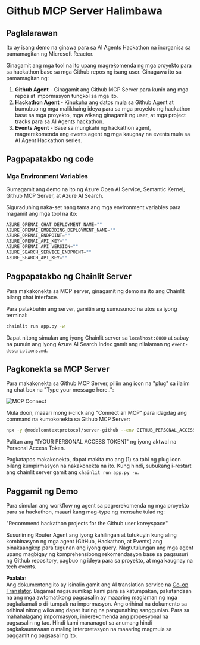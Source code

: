 <!--
CO_OP_TRANSLATOR_METADATA:
{
  "original_hash": "9bf0395cbc541ce8db2a9699c8678dfc",
  "translation_date": "2025-07-12T14:23:58+00:00",
  "source_file": "11-mcp/code_samples/github-mcp/README.md",
  "language_code": "tl"
}
-->
# Github MCP Server Halimbawa

## Paglalarawan

Ito ay isang demo na ginawa para sa AI Agents Hackathon na inorganisa sa pamamagitan ng Microsoft Reactor.

Ginagamit ang mga tool na ito upang magrekomenda ng mga proyekto para sa hackathon base sa mga Github repos ng isang user. Ginagawa ito sa pamamagitan ng:

1. **Github Agent** - Ginagamit ang Github MCP Server para kunin ang mga repos at impormasyon tungkol sa mga ito.
2. **Hackathon Agent** - Kinukuha ang datos mula sa Github Agent at bumubuo ng mga malikhaing ideya para sa mga proyekto ng hackathon base sa mga proyekto, mga wikang ginagamit ng user, at mga project tracks para sa AI Agents hackathon.
3. **Events Agent** - Base sa mungkahi ng hackathon agent, magrerekomenda ang events agent ng mga kaugnay na events mula sa AI Agent Hackathon series.

## Pagpapatakbo ng code

### Mga Environment Variables

Gumagamit ang demo na ito ng Azure Open AI Service, Semantic Kernel, Github MCP Server, at Azure AI Search.

Siguraduhing naka-set nang tama ang mga environment variables para magamit ang mga tool na ito:

```python
AZURE_OPENAI_CHAT_DEPLOYMENT_NAME=""
AZURE_OPENAI_EMBEDDING_DEPLOYMENT_NAME=""
AZURE_OPENAI_ENDPOINT=""
AZURE_OPENAI_API_KEY=""
AZURE_OPENAI_API_VERSION=""
AZURE_SEARCH_SERVICE_ENDPOINT=""
AZURE_SEARCH_API_KEY=""
``` 

## Pagpapatakbo ng Chainlit Server

Para makakonekta sa MCP server, ginagamit ng demo na ito ang Chainlit bilang chat interface.

Para patakbuhin ang server, gamitin ang sumusunod na utos sa iyong terminal:

```bash
chainlit run app.py -w
```

Dapat nitong simulan ang iyong Chainlit server sa `localhost:8000` at sabay na punuin ang iyong Azure AI Search Index gamit ang nilalaman ng `event-descriptions.md`.

## Pagkonekta sa MCP Server

Para makakonekta sa Github MCP Server, piliin ang icon na "plug" sa ilalim ng chat box na "Type your message here..":

![MCP Connect](../../../../../translated_images/mcp-chainlit-1.9154745f51c1f0437829df7624bff2f6268272f964f260fae8c7134d54e00f50.tl.png)

Mula doon, maaari mong i-click ang "Connect an MCP" para idagdag ang command na kumokonekta sa Github MCP Server:

```bash
npx -y @modelcontextprotocol/server-github --env GITHUB_PERSONAL_ACCESS_TOKEN=[YOUR PERSONAL ACCESS TOKEN]
```

Palitan ang "[YOUR PERSONAL ACCESS TOKEN]" ng iyong aktwal na Personal Access Token.

Pagkatapos makakonekta, dapat makita mo ang (1) sa tabi ng plug icon bilang kumpirmasyon na nakakonekta na ito. Kung hindi, subukang i-restart ang chainlit server gamit ang `chainlit run app.py -w`.

## Paggamit ng Demo

Para simulan ang workflow ng agent sa pagrerekomenda ng mga proyekto para sa hackathon, maaari kang mag-type ng mensahe tulad ng:

"Recommend hackathon projects for the Github user koreyspace"

Susuriin ng Router Agent ang iyong kahilingan at tutukuyin kung aling kombinasyon ng mga agent (GitHub, Hackathon, at Events) ang pinakaangkop para tugunan ang iyong query. Nagtutulungan ang mga agent upang magbigay ng komprehensibong rekomendasyon base sa pagsusuri ng Github repository, pagbuo ng ideya para sa proyekto, at mga kaugnay na tech events.

**Paalala**:  
Ang dokumentong ito ay isinalin gamit ang AI translation service na [Co-op Translator](https://github.com/Azure/co-op-translator). Bagamat nagsusumikap kami para sa katumpakan, pakatandaan na ang mga awtomatikong pagsasalin ay maaaring maglaman ng mga pagkakamali o di-tumpak na impormasyon. Ang orihinal na dokumento sa orihinal nitong wika ang dapat ituring na pangunahing sanggunian. Para sa mahahalagang impormasyon, inirerekomenda ang propesyonal na pagsasalin ng tao. Hindi kami mananagot sa anumang hindi pagkakaunawaan o maling interpretasyon na maaaring magmula sa paggamit ng pagsasaling ito.